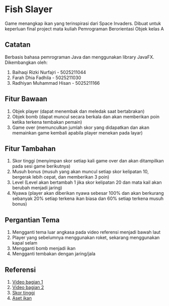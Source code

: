 # Fish Slayer
Game menangkap ikan yang terinspirasi dari Space Invaders. Dibuat untuk keperluan final project mata kuliah Pemrograman Berorientasi Objek kelas A

## Catatan
Berbasis bahasa pemrograman Java dan menggunakan library JavaFX. Dikembangkan oleh:
1. Baihaqi Rizki Nurfajri - 5025211044
2. Farah Dhia Fadhila - 5025211030
3. Radhiyan Muhammad Hisan - 5025211166

## Fitur Bawaan
1. Objek player (dapat menembak dan meledak saat bertabrakan)
2. Objek bomb (dapat muncul secara berkala dan akan memberikan poin ketika terkena tembakan pemain)
3. Game over (memunculkan jumlah skor yang didapatkan dan akan memainkan game kembali apabila player menekan pada layar) 

## Fitur Tambahan
1. Skor tinggi (menyimpan skor setiap kali game over dan akan ditampilkan pada sesi game berikutnya)
2. Musuh bonus (musuh yang akan muncul setiap skor kelipatan 10, bergerak lebih cepat, dan memberikan 3 poin)
3. Level (Level akan bertambah 1 jika skor kelipatan 20 dan mata kail akan berubah menjadi jaring)
4. Nyawa (player akan diberikan nyawa sebesar 100% dan akan berkurang sebanyak 20% setiap terkena ikan biasa dan 60% setiap terkena musuh bonus)

## Pergantian Tema
1. Mengganti tema luar angkasa pada video referensi menjadi bawah laut
2. Player yang sebelumnya menggunakan roket, sekarang menggunakan kapal selam
3. Mengganti bomb menjadi ikan
4. Mengganti tembakan dengan jaring/jala

## Referensi
1. [Video bagian 1](https://www.youtube.com/watch?v=0szmaHH1hno)
2. [Video bagian 2](https://www.youtube.com/watch?v=dzcQgv9hqXI)
3. [Skor tinggi](https://stackoverflow.com/questions/26443957/save-game-scores-to-file-and-determine-the-high-score)
4. [Aset ikan](https://kenney.nl/assets/fish-pack)
